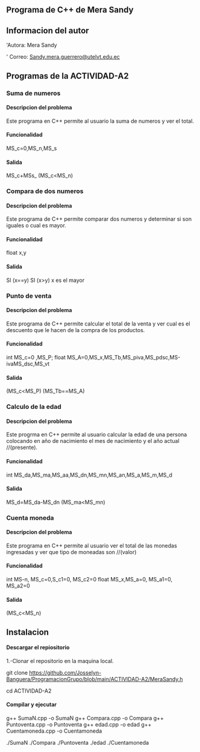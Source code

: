 
## Programa de C++ de Mera Sandy
## Informacion del autor

'Autora: Mera Sandy

' Correo: Sandy.mera.guerrero@utelvt.edu.ec

## Programas de la ACTIVIDAD-A2

### Suma de numeros

#### Descripcion del problema
Este programa en C++ permite al usuario la suma de numeros y ver el total.

#### Funcionalidad
 MS_c=0,MS_n,MS_s
 
#### Salida
  MS_c+MSs_
	(MS_c<MS_n)
  

### Compara de dos numeros

#### Descripcion del problema
Este programa de C++ permite comparar dos numeros y determinar si son iguales o cual es mayor.


#### Funcionalidad

float x,y

#### Salida

SI (x==y)
SI (x>y) x es el mayor

### Punto de venta

#### Descripcion del problema
Este programa de C++ permite calcular el total de la venta y ver cual es el descuento que le hacen de la compra de los productos.


#### Funcionalidad
 int MS_c=0 ,MS_P;
 float MS_A=0,MS_x,MS_Tb,MS_piva,MS_pdsc,MS-ivaMS_dsc,MS_vt
 
 
 #### Salida
 (MS_c<MS_P)
 (MS_Tb==MS_A)


### Calculo de la edad


#### Descripcion del problema
Este progrma en C++ permite al usuario calcular la edad de una persona colocando en año de nacimiento el mes de nacimiento y el año actual //(presente).


#### Funcionalidad
int MS_da,MS_ma,MS_aa,MS_dn,MS_mn,MS_an,MS_a,MS_m,MS_d


#### Salida
MS_d=MS_da-MS_dn
(MS_ma<MS_mn)


### Cuenta moneda

#### Descripcion del problema

Este programa en C++ permite al usuario ver el total de las monedas ingresadas y ver que tipo de moneadas son //(valor) 


#### Funcionalidad
int MS-n, MS_c=0,S_c1=0, MS_c2=0
float MS_x,MS_a=0, MS_a1=0, MS_a2=0


#### Salida
(MS_c<MS_n)


## Instalacion

#### Descargar el repiositorio
1.-Clonar el repositorio en la maquina local.

git clone https://github.com/Josselyn-Banguera/ProgramacionGrupo/blob/main/ACTIVIDAD-A2/MeraSandy.h

cd ACTIVIDAD-A2

#### Compilar y ejecutar

g++ SumaN.cpp -o SumaN
g++ Compara.cpp -o Compara
g++ Puntoventa.cpp -o Puntoventa
g++ edad.cpp -o edad
g++ Cuentamoneda.cpp -o Cuentamoneda


./SumaN
./Compara
./Puntoventa
./edad
./Cuentamoneda

